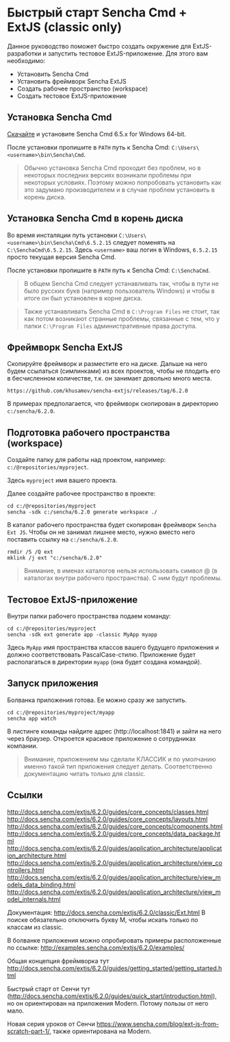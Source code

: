 
Быстрый старт Sencha Cmd + ExtJS (classic only)
============================================

Данное руководство поможет быстро создать окружение для ExtJS-разработки и запустить тестовое ExtJS-приложение.
Для этого вам необходимо:
- Установить Sencha Cmd
- Установить фреймворк Sencha ExtJS
- Создать рабочее пространство (workspace)
- Создать тестовое ExtJS-приложение

Установка Sencha Cmd
--------------------

[Скачайте](https://www.sencha.com/products/extjs/cmd-download/) и установите Sencha Cmd 6.5.x for Windows 64-bit.

После установки пропишите в `PATH` путь к Sencha Cmd: `C:\Users\<username>\bin\Sencha\Cmd`.

> Обычно установка Sencha Cmd проходит без проблем, но в некоторых последних версиях возникали проблемы при некоторых условиях.
> Поэтому можно попробовать установить как это задумано производителем и в случае проблем установить в корень диска.

Установка Sencha Cmd в корень диска
------------------------------------

Во время инсталяции путь установки `C:\Users\<username>\bin\Sencha\Cmd\6.5.2.15` 
следует поменять на `C:\SenchaCmd\6.5.2.15`. Здесь `<username>` ваш логин в Windows, `6.5.2.15` просто текущая 
версия Sencha Cmd. 

После установки пропишите в `PATH` путь к Sencha Cmd: `C:\SenchaCmd`.

> В общем Sencha Cmd следует устанавливать так, чтобы в пути не было русских букв (например 
> пользователь Windows) и чтобы в итоге он был установлен в корне диска.

> Также устанавливать Sencha Cmd в `C:\Program Files` не стоит, так как потом возникают странные проблемы, 
> связанные с тем, что у папки `C:\Program Files` административные права доступа.

Фреймворк Sencha ExtJS
---------------------

Скопируйте фреймворк и разместите его на диске. Дальше на него будем ссылаться (симлинками) из всех проектов,
чтобы не плодить его в бесчисленном количестве, т.к. он занимает довольно много места.

```
https://github.com/khusamov/sencha-extjs/releases/tag/6.2.0
```

В примерах предполагается, что фреймворк скопирован в директорию `c:/sencha/6.2.0`.

Подготовка рабочего пространства (workspace)
----------------------------------------------

Создайте папку для работы над проектом, например:
`c:/@repositories/myproject`.

Здесь `myproject` имя вашего проекта.

Далее создайте рабочее пространство в проекте:

```
cd c:/@repositories/myproject
sencha -sdk c:/sencha/6.2.0 generate workspace ./
```

В каталог рабочего пространства будет скопирован фреймворк `Sencha Ext JS`. 
Чтобы он не занимал лишнее место, нужно вместо него поставить ссылку на `c:/sencha/6.2.0`.

```
rmdir /S /Q ext
mklink /j ext "c:/sencha/6.2.0"
```

> Внимание, в именах каталогов нельзя использовать символ @ (в каталогах внутри рабочего пространства). С ним будут проблемы.

Тестовое ExtJS-приложение
--------------------------------------

Внутри папки рабочего пространства подаем команду:

```
cd c:/@repositories/myproject
sencha -sdk ext generate app -classic MyApp myapp
```

Здесь `MyApp` имя пространства классов вашего будущего приложения и должно соответствовать PascalCase-стилю. 
Приложение будет располагаться в директории `myapp` (она будет создана командой).

Запуск приложения
-----------------

Болванка приложения готова. Ее можно сразу же запустить.

```
cd c:/@repositories/myproject/myapp
sencha app watch
```

В листинге команды найдите адрес (http://localhost:1841) и зайти на него через браузер. 
Откроется красивое приложение о сотрудниках компании.

> Внимание, приложением мы сделали КЛАССИК и по умолчанию именно такой тип приложения следует делать.
> Соответственно документацию читать только для classic.

Ссылки
------

http://docs.sencha.com/extjs/6.2.0/guides/core_concepts/classes.html  
http://docs.sencha.com/extjs/6.2.0/guides/core_concepts/layouts.html  
http://docs.sencha.com/extjs/6.2.0/guides/core_concepts/components.html  
http://docs.sencha.com/extjs/6.2.0/guides/core_concepts/data_package.html  
http://docs.sencha.com/extjs/6.2.0/guides/application_architecture/application_architecture.html  
http://docs.sencha.com/extjs/6.2.0/guides/application_architecture/view_controllers.html  
http://docs.sencha.com/extjs/6.2.0/guides/application_architecture/view_models_data_binding.html  
http://docs.sencha.com/extjs/6.2.0/guides/application_architecture/view_model_internals.html  

Документация: http://docs.sencha.com/extjs/6.2.0/classic/Ext.html
В поиске обязательно отключить букву M, чтобы искать только по классам из classic.

В болванке приложения можно опробировать примеры расположенные по ссылке:
http://examples.sencha.com/extjs/6.2.0/examples/

Общая концепция фреймворка тут http://docs.sencha.com/extjs/6.2.0/guides/getting_started/getting_started.html

Быстрый старт от Сенчи тут (http://docs.sencha.com/extjs/6.2.0/guides/quick_start/introduction.html), но он ориентирован на приложения Modern. Потому пользы от него мало.

Новая серия уроков от Сенчи https://www.sencha.com/blog/ext-js-from-scratch-part-1/, также ориентирована на Modern.
